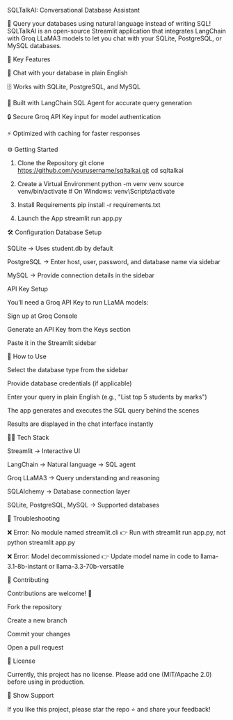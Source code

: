 SQLTalkAI: Conversational Database Assistant

🚀 Query your databases using natural language instead of writing SQL!
SQLTalkAI is an open-source Streamlit application that integrates LangChain with Groq LLaMA3 models to let you chat with your SQLite, PostgreSQL, or MySQL databases.

🔑 Key Features

💬 Chat with your database in plain English

🗄️ Works with SQLite, PostgreSQL, and MySQL

🤖 Built with LangChain SQL Agent for accurate query generation

🔒 Secure Groq API Key input for model authentication

⚡ Optimized with caching for faster responses

⚙️ Getting Started
1. Clone the Repository
git clone https://github.com/yourusername/sqltalkai.git
cd sqltalkai

2. Create a Virtual Environment
python -m venv venv
source venv/bin/activate   # On Windows: venv\Scripts\activate

3. Install Requirements
pip install -r requirements.txt

4. Launch the App
streamlit run app.py

🛠️ Configuration
Database Setup

SQLite → Uses student.db by default

PostgreSQL → Enter host, user, password, and database name via sidebar

MySQL → Provide connection details in the sidebar

API Key Setup

You’ll need a Groq API Key to run LLaMA models:

Sign up at Groq Console

Generate an API Key from the Keys section

Paste it in the Streamlit sidebar

📖 How to Use

Select the database type from the sidebar

Provide database credentials (if applicable)

Enter your query in plain English (e.g., "List top 5 students by marks")

The app generates and executes the SQL query behind the scenes

Results are displayed in the chat interface instantly

🧑‍💻 Tech Stack

Streamlit → Interactive UI

LangChain → Natural language → SQL agent

Groq LLaMA3 → Query understanding and reasoning

SQLAlchemy → Database connection layer

SQLite, PostgreSQL, MySQL → Supported databases

🧩 Troubleshooting

❌ Error: No module named streamlit.cli
👉 Run with streamlit run app.py, not python streamlit app.py

❌ Error: Model decommissioned
👉 Update model name in code to llama-3.1-8b-instant or llama-3.3-70b-versatile

🤝 Contributing

Contributions are welcome! 🎉

Fork the repository

Create a new branch

Commit your changes

Open a pull request

📜 License

Currently, this project has no license. Please add one (MIT/Apache 2.0) before using in production.

🌟 Show Support

If you like this project, please star the repo ⭐ and share your feedback!
